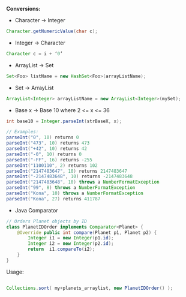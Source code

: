 **Conversions:**

* Character → Integer
```java    
Character.getNumericValue(char c);
```
* Integer → Character 
```java    
Character c = i + ‘0’
```
* ArrayList → Set
```java 
Set<Foo> listName = new HashSet<Foo>(arrayListName);
```
* Set → ArrayList
```java 
ArrayList<Integer> arrayListName = new ArrayList<Integer>(mySet);
```  
* Base x → Base 10 where 2 <= x <= 36
```java  
int base10 = Integer.parseInt(strBaseX, x);

// Examples:
parseInt("0", 10) returns 0
parseInt("473", 10) returns 473
parseInt("+42", 10) returns 42
parseInt("-0", 10) returns 0
parseInt("-FF", 16) returns -255
parseInt("1100110", 2) returns 102
parseInt("2147483647", 10) returns 2147483647
parseInt("-2147483648", 10) returns -2147483648
parseInt("2147483648", 10) throws a NumberFormatException
parseInt("99", 8) throws a NumberFormatException
parseInt("Kona", 10) throws a NumberFormatException
parseInt("Kona", 27) returns 411787
```

* Java Comparator

``` java
// Orders Planet objects by ID
class PlanetIDOrder implements Comparator<Planet> {
    @Override public int compare(Planet p1, Planet p2) {
        Integer i1 = new Integer(p1.id);
        Integer i2 = new Integer(p2.id);
        return  i1.compareTo(i2);
    }
}
```

Usage:

``` java

Collections.sort( my+planets_arraylist, new PlanetIDOrder() );

```


